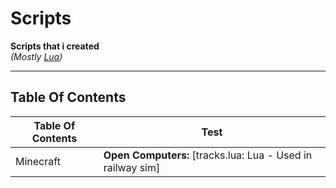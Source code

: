 # Scripts
**Scripts that i created<br>**
*(Mostly [Lua](https://www.lua.org))*
_________
## Table Of Contents
|Table Of Contents|Test|
|---|---|
|Minecraft|**Open Computers:** [tracks.lua: Lua - Used in railway sim]|
